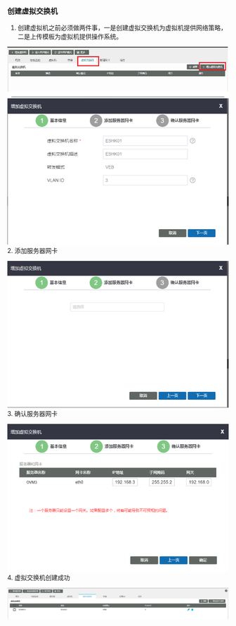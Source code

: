 ### 创建虚拟交换机

1. 创建虚拟机之前必须做两件事，一是创建虚拟交换机为虚拟机提供网络策略，二是上传模板为虚拟机提供操作系统。

 ![](/assets/创建虚拟交换机1.png)![](/assets/创建虚拟交换机2.png)2. 添加服务器网卡

![](/assets/创建虚拟交换机3.png)3. 确认服务器网卡

![](/assets/创建虚拟交换机4.png)4. 虚拟交换机创建成功

![](/assets/创建虚拟交换机5.png)


